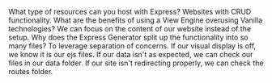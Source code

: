 What type of resources can you host with Express?
    Websites with CRUD functionality.
What are the benefits of using a View Engine overusing Vanilla technologies?
    We can focus on the content of our website instead of the setup.
Why does the Express Generator split up the functionality into so many files?
    To leverage separation of concerns. If our visual display is off, we know
    it is our ejs files. If our data isn't as expected, we can check our files
    in our data folder. If our site isn't redirecting properly, we can check
    the routes folder.